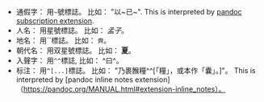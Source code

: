 - 通假字： 用`~`號標誌。 比如： "以~已~". This is interpreted by [pandoc subscription 
extension](https://pandoc.org/MANUAL.html#extension-superscript-subscript).
- 人名： 用星號標誌。 比如： *孟子*。
- 地名： 用``標誌。 比如： `齊`。
- 朝代名： 用双星號標誌。 比如： **夏**。
- 入聲字： 用`^^`標誌, 比如： ^曰^。
- 标注： 用`^[...]`標誌。 比如： "乃裹餱糧^^[「糧」，或本作「囊」。]"。 This is interpreted by [pandoc inline notes 
extension]（https://pandoc.org/MANUAL.html#extension-inline_notes）。

